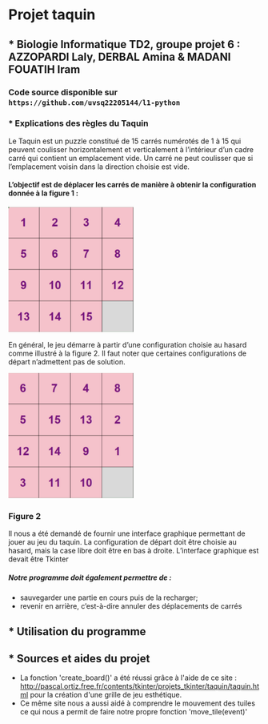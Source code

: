 # Projet taquin

## * Biologie Informatique TD2, groupe projet 6 : AZZOPARDI Laly, DERBAL Amina & MADANI FOUATIH Iram


### Code source disponible sur `https://github.com/uvsq22205144/l1-python`


### * Explications des règles du Taquin

Le Taquin est un puzzle constitué de 15 carrés numérotés de 1 à 15 qui peuvent coulisser horizontalement et verticalement à l’intérieur d’un cadre carré
qui contient un emplacement vide. Un carré ne peut coulisser que si l’emplacement voisin dans la direction choisie est vide.
#### L’objectif est de déplacer les carrés de manière à obtenir la configuration donnée à la figure 1 : 


<img src="https://raw.githubusercontent.com/uvsq22205144/l1-python/master/projetTaquin/IMG_2323.jpg" alt="taquin" width="250" height="250">



En général, le jeu démarre à partir d’une configuration choisie au hasard comme illustré à la figure 2. Il
faut noter que certaines configurations de départ n’admettent pas de solution. 


<img src="https://raw.githubusercontent.com/uvsq22205144/l1-python/master/projetTaquin/IMG_2324.jpg" alt="taquin" width="250" height="250">

### Figure 2

Il nous a été demandé de fournir une interface graphique permettant de jouer au jeu du taquin. La configuration de départ doit être choisie au hasard, mais la case libre doit être en bas à droite. L’interface graphique est devait être Tkinter

##### Notre programme doit également permettre de :

* sauvegarder une partie en cours puis de la recharger;
* revenir en arrière, c’est-à-dire annuler des déplacements de carrés

## * Utilisation du programme 




## * Sources et aides du projet 

* La fonction 'create_board()' a été réussi grâce à l'aide de ce site : http://pascal.ortiz.free.fr/contents/tkinter/projets_tkinter/taquin/taquin.html pour la création d'une grille de jeu esthétique. 
* Ce même site nous a aussi aidé à comprendre le mouvement des tuiles ce qui nous a permit de faire notre propre fonction 'move_tile(event)'

